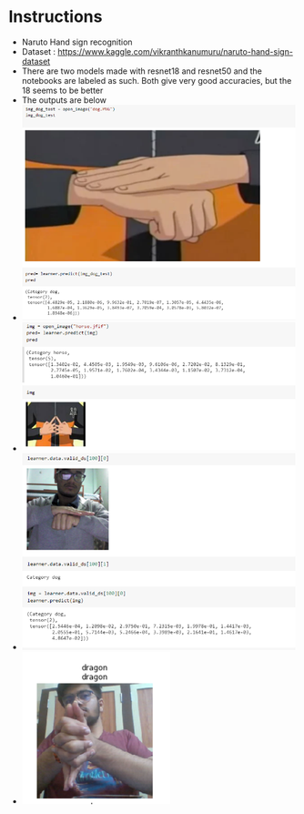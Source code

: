 
# Instructions

- Naruto Hand sign recognition
- Dataset : https://www.kaggle.com/vikranthkanumuru/naruto-hand-sign-dataset
- There are two models made with resnet18 and resnet50 and the notebooks are labeled as such. Both give very good accuracies, but the 18 seems to be better
- The outputs are below
- ![naruto](test1.PNG)
- ![naruto](test2.png)
- ![naruto](test3.png)
- ![naruto](test4.png)
